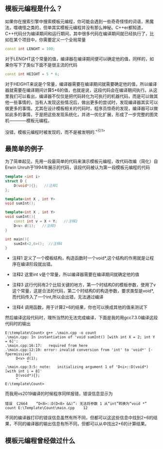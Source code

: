 ## 模板元编程是什么？

如果你在搜索引擎中搜索模板元编程，你可能会遇到一些奇奇怪怪的词语，黑魔法，噬魂怪之类的，但单其实模板元编程并没有那么神秘。C++er都知道，C++代码分为编译期间和运行期间，其中很多代码在编译期间就已经执行了，比如在某个项目中，你需要定义一个全局常量
```c++
const int LENGHT = 100;
```
对于LENGHT这个常量的值，编译器在编译期间便可以确定他的值，同样的，如果你写下了类似下面不是很主流的代码
```c++
const int HEIGHT = 5 * 6;
```
对于HEIGHT来说是个常量，编译器需要在编译期间就需要确定他的值，所以编译器就需要在编译期间计算5*6的值，也就是说，这段代码会在编译期间执行。从这里我们可以看出，编译器不仅仅是把代码转化为可执行的机器代码，而是可以做其他一些事情的，当有人发现这些情况后，做出更多的尝试时，发现编译器其实可以做更多的事情。尤其在设计模板相关的代码时，程序员惊奇的发现，编译器可以做如此多的事情，于是把这些发现系统化，并进一优化扩展，形成了一步完整的图灵机————模板元编程。

没错，模板元编程时被发现的，而不是被发明的.<sup><引1></sup>

## 最简单的例子

为了简单起见，先用一段最简单的代码来演示模板元编程，改代码改编（简化）自Erwin Unruh于1994年展示的代码，该段代码被认为第一段模板元编程的代码
```c++
template <int i> 
struct D {
    D(void*){};   //注释1
};

template<int X , int Y> 
void sumInt();

template<int X , int Y>
void sumInt(){
    const int v = X + Y;   //注释2
    D<v> d(1);   //注释3
}

int main(){
    sumInt<2,6>();  //注释4
}
```
+ 注释1 定义了一个模板结构，构造函数时一个void*,这个结构的作用就是让程序在编译阶段就出错。

+ 注释2 这里int v是个常量，所以编译器需要在编译期间就确定他的值

+ 注释3 这行代码有2个比较关键的地方，第一个时结构D的模板参数，使用了v这个常量，这是合法的代码，第二个时结构D的构造参数，要求类型是void*,而代码传入了一个int,所以会出错，无法通过编译

+ 注释4 调用函数，用于计算2+6的结果，你也可以换成其他的值来测试下

然后编译这段代码时，理所当然的无法完成编译，下面是我的用gcc7.3.0编译这段代码时的输出
```shell
E:\template\Count> g++ .\main.cpp -o count
.\main.cpp: In instantiation of 'void sumInt() [with int X = 2; int Y = 6]':
.\main.cpp:16:17:   required from here
.\main.cpp:12:10: error: invalid conversion from 'int' to 'void*' [-fpermissive]
     D<v> d(1);
          ^
.\main.cpp:3:5: note:   initializing argument 1 of 'D<i>::D(void*) [with int i = 8]'
     D(void*){};
     ^
E:\template\Count>
```
而我用vs2019编译的时候程序同样报错，错误信息显示为
```shell
错误	C2664	 “D<8>::D(D<8> &&)”: 无法将参数 1 从“int”转换为“void *”	count E:\Template\Count\main.cpp	12	
```
不同的编译器打印的错误信息虽然有所不同，但都可以这这些信息中找到2+6的结果，不同的编译器的输出信息有所不同，但都可以从中找出2+6的计算结果。


## 模板元编程曾经做过什么


